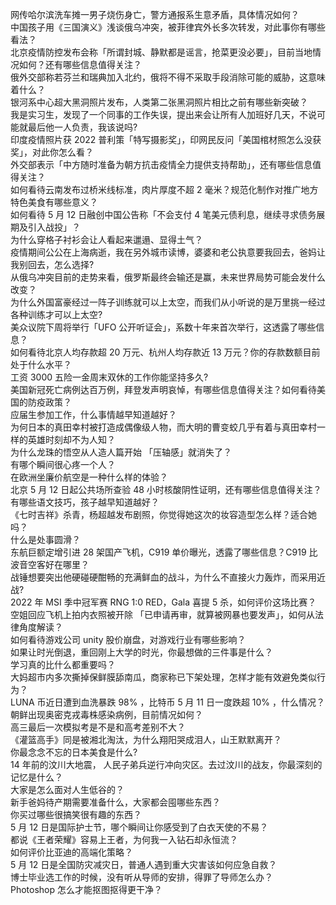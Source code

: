 网传哈尔滨洗车摊一男子烧伤身亡，警方通报系生意矛盾，具体情况如何？  
中国孩子用《三国演义》浅谈俄乌冲突，被菲律宾外长多次转发，对此事你有哪些看法？  
北京疫情防控发布会称「所谓封城、静默都是谣言，抢菜更没必要」，目前当地情况如何？还有哪些信息值得关注？  
俄外交部称若芬兰和瑞典加入北约，俄将不得不采取手段消除可能的威胁，这意味着什么？  
银河系中心超大黑洞照片发布，人类第二张黑洞照片相比之前有哪些新突破？  
我是实习生，发现了一个同事的工作失误，提出来会让所有人加班好几天，不说可能就最后他一人负责，我该说吗?  
印度疫情照片获 2022 普利策「特写摄影奖」，印网民反问「美国棺材照怎么没获奖」，对此你怎么看？  
外交部表示「中方随时准备为朝方抗击疫情全力提供支持帮助」，还有哪些信息值得关注？  
如何看待云南发布过桥米线标准，肉片厚度不超 2 毫米？规范化制作对推广地方特色美食有哪些意义？  
如何看待 5 月 12 日融创中国公告称「不会支付 4 笔美元债利息，继续寻求债务展期及引入战投」？  
为什么穿格子衬衫会让人看起来邋遢、显得土气？  
疫情期间公公在上海病逝，我在另外城市读博，婆婆和老公执意要我回去，爸妈让我别回去，怎么选择?  
从俄乌冲突目前的走势来看，俄罗斯最终会输还是赢，未来世界局势可能会发什么改变？  
为什么外国富豪经过一阵子训练就可以上太空，而我们从小听说的是万里挑一经过各种训练才可以上太空?  
美众议院下周将举行「UFO 公开听证会」，系数十年来首次举行，这透露了哪些信息？  
如何看待北京人均存款超 20 万元、杭州人均存款近 13 万元？你的存款数额目前处于什么水平？  
工资 3000 五险一金周末双休的工作你能坚持多久?  
美国新冠死亡病例达百万例，拜登发声明哀悼，有哪些信息值得关注？如何看待美国的防疫政策？  
应届生参加工作，什么事情越早知道越好？  
为何日本的真田幸村被打造成偶像级人物，而大明的曹变蛟几乎有着与真田幸村一样的英雄时刻却不为人知？  
为什么龙珠的悟空从人造人篇开始  「压轴感」就消失了？  
有哪个瞬间很心疼一个人？  
在欧洲坐廉价航空是一种什么样的体验？  
北京 5 月 12 日起公共场所查验 48 小时核酸阴性证明，还有哪些信息值得关注？  
有哪些语文技巧，孩子越早知道越好？  
《七时吉祥》杀青，杨超越发布剧照，你觉得她这次的妆容造型怎么样？适合她吗？  
什么是处事圆滑？  
东航巨额定增引进 28 架国产飞机，C919 单价曝光，透露了哪些信息？C919 比波音空客好在哪里？  
战锤想要突出他硬碰硬酣畅的充满鲜血的战斗，为什么不直接火力轰炸，而采用近战?  
2022 年 MSI 季中冠军赛 RNG 1:0 RED，Gala 喜提 5 杀，如何评价这场比赛？  
空姐回应飞机上拍内衣照被开除 「已申请再审，就算被网暴也要发声」，如何从法律角度解读？  
如何看待游戏公司 unity 股价崩盘，对游戏行业有哪些影响？  
如果让时光倒退，重回刚上大学的时光，你最想做的三件事是什么？  
学习真的比什么都重要吗？  
大妈超市内多次撕掉保鲜膜舔南瓜，商家称已下架处理，怎样才能有效避免类似行为？  
LUNA 币近日遭到血洗暴跌 98% ，比特币 5 月 11 日一度跌超 10% ，什么情况？  
朝鲜出现奥密克戎毒株感染病例，目前情况如何？  
高三最后一次模拟考是不是和高考差别不大？  
《灌篮高手》同是被湘北淘汰，为什么翔阳哭成泪人，山王默默离开？  
你最念念不忘的日本美食是什么?  
14 年前的汶川大地震， 人民子弟兵逆行冲向灾区。去过汶川的战友，你最深刻的记忆是什么？  
大家是怎么面对人生低谷的？  
新手爸妈待产期需要准备什么，大家都会囤哪些东西？  
你买过哪些很搞笑很有趣的东西？  
5 月 12 日是国际护士节，哪个瞬间让你感受到了白衣天使的不易？  
都说《王者荣耀》容易上王者，为何我一入钻石却永恒流？  
如何评价比亚迪的高端化策略？  
5 月 12 日是全国防灾减灾日，普通人遇到重大灾害该如何应急自救？  
博士毕业选工作的时候，没有听从导师的安排，得罪了导师怎么办？  
Photoshop 怎么才能抠图抠得更干净？  
